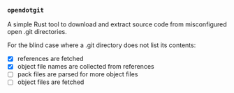 ### `opendotgit`

A simple Rust tool to download and extract source code from misconfigured open .git directories.

For the blind case where a .git directory does not list its contents:
- [x] references are fetched
- [x] object file names are collected from references
- [ ] pack files are parsed for more object files
- [ ] object files are fetched
